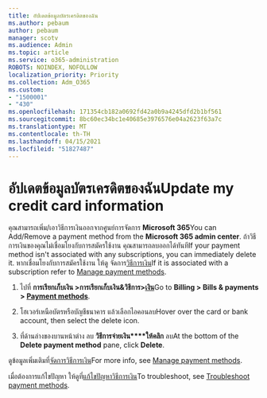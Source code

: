 ```yaml
---
title: อัปเดตข้อมูลบัตรเครดิตของฉัน
ms.author: pebaum
author: pebaum
manager: scotv
ms.audience: Admin
ms.topic: article
ms.service: o365-administration
ROBOTS: NOINDEX, NOFOLLOW
localization_priority: Priority
ms.collection: Adm_O365
ms.custom:
- "1500001"
- "430"
ms.openlocfilehash: 171354cb182a0692fd42a0b9a4245dfd2b1bf561
ms.sourcegitcommit: 8bc60ec34bc1e40685e3976576e04a2623f63a7c
ms.translationtype: MT
ms.contentlocale: th-TH
ms.lasthandoff: 04/15/2021
ms.locfileid: "51827487"
---
```

# <a name="update-my-credit-card-information"></a><span data-ttu-id="b9f80-102">อัปเดตข้อมูลบัตรเครดิตของฉัน</span><span class="sxs-lookup"><span data-stu-id="b9f80-102">Update my credit card information</span></span>

<span data-ttu-id="b9f80-103">คุณสามารถเพิ่ม/เอาวิธีการเงินออกจากศูนย์การจัดการ **Microsoft 365**</span><span class="sxs-lookup"><span data-stu-id="b9f80-103">You can Add/Remove a payment method from the **Microsoft 365 admin center**.</span></span> <span data-ttu-id="b9f80-104">ถ้าวิธีการเงินของคุณไม่เชื่อมโยงกับการสมัครใช้งาน คุณสามารถลบออกได้ทันที</span><span class="sxs-lookup"><span data-stu-id="b9f80-104">If your payment method isn't associated with any subscriptions, you can immediately delete it.</span></span> <span data-ttu-id="b9f80-105">หากเชื่อมโยงกับการสมัครใช้งาน ให้ดู จัดการ[วิธีการเงิน](https://docs.microsoft.com/microsoft-365/commerce/billing-and-payments/manage-payment-methods)</span><span class="sxs-lookup"><span data-stu-id="b9f80-105">If it is associated with a subscription refer to [Manage payment methods](https://docs.microsoft.com/microsoft-365/commerce/billing-and-payments/manage-payment-methods).</span></span>

1. <span data-ttu-id="b9f80-106">ไปที่ **การเรียกเก็บเงิน >การเรียกเก็บเงิน&วิธีการ>[เงิน](https://go.microsoft.com/fwlink/p/?linkid=2018806)**</span><span class="sxs-lookup"><span data-stu-id="b9f80-106">Go to **Billing > Bills & payments > [Payment methods](https://go.microsoft.com/fwlink/p/?linkid=2018806)**.</span></span>

2. <span data-ttu-id="b9f80-107">โฮเวอร์เหนือบัตรหรือบัญชีธนาคาร แล้วเลือกไอคอนลบ</span><span class="sxs-lookup"><span data-stu-id="b9f80-107">Hover over the card or bank account, then select the delete icon.</span></span>

3. <span data-ttu-id="b9f80-108">ที่ด้านล่างของบานหน้าต่าง ลบ **วิธีการจ่ายเงิน\*\*\*\*ให้คลิก** ลบ</span><span class="sxs-lookup"><span data-stu-id="b9f80-108">At the bottom of the **Delete payment method** pane, click **Delete**.</span></span>

<span data-ttu-id="b9f80-109">ดูข้อมูลเพิ่มเติมที่[จัดการวิธีการเงิน](https://docs.microsoft.com/microsoft-365/commerce/billing-and-payments/manage-payment-methods)</span><span class="sxs-lookup"><span data-stu-id="b9f80-109">For more info, see [Manage payment methods](https://docs.microsoft.com/microsoft-365/commerce/billing-and-payments/manage-payment-methods).</span></span>

<span data-ttu-id="b9f80-110">เมื่อต้องการแก้ไขปัญหา ให้ดูที่[แก้ไขปัญหาวิธีการเงิน](https://docs.microsoft.com/microsoft-365/commerce/billing-and-payments/manage-payment-methods#troubleshoot-payment-methods)</span><span class="sxs-lookup"><span data-stu-id="b9f80-110">To troubleshoot, see [Troubleshoot payment methods](https://docs.microsoft.com/microsoft-365/commerce/billing-and-payments/manage-payment-methods#troubleshoot-payment-methods).</span></span>
